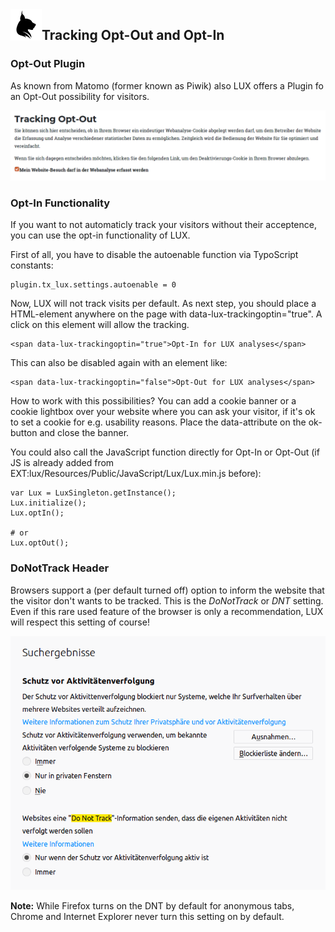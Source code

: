 <img align="left" src="../../Resources/Public/Icons/lux.svg" width="50" />

## Tracking Opt-Out and Opt-In

### Opt-Out Plugin

As known from Matomo (former known as Piwik) also LUX offers a Plugin fo an Opt-Out possibility for visitors.

<img src="../Images/documentation_plugin_optout_frontend1.png" width="800" />

### Opt-In Functionality

If you want to not automaticly track your visitors without their acceptence, you can use the opt-in functionality
of LUX.

First of all, you have to disable the autoenable function via TypoScript constants:

```
plugin.tx_lux.settings.autoenable = 0
```

Now, LUX will not track visits per default. As next step, you should place a HTML-element
anywhere on the page with data-lux-trackingoptin="true". A click on this element will allow the tracking.

```
<span data-lux-trackingoptin="true">Opt-In for LUX analyses</span>
```

This can also be disabled again with an element like:

```
<span data-lux-trackingoptin="false">Opt-Out for LUX analyses</span>
```

How to work with this possibilities? You can add a cookie banner or a cookie lightbox over your website where you can
ask your visitor, if it's ok to set a cookie for e.g. usability reasons. Place the data-attribute on the ok-button and
close the banner.

You could also call the JavaScript function directly for Opt-In or Opt-Out (if JS is already added from
EXT:lux/Resources/Public/JavaScript/Lux/Lux.min.js before):

```
var Lux = LuxSingleton.getInstance();
Lux.initialize();
Lux.optIn();

# or
Lux.optOut();
```

### DoNotTrack Header

Browsers support a (per default turned off) option to inform the website that the visitor don't wants to be tracked.
This is the *DoNotTrack* or *DNT* setting. Even if this rare used feature of the browser is only a recommendation, LUX
will respect this setting of course!

<img src="../Images/documentation_marketing_donottrack.png" width="800" />

**Note:** While Firefox turns on the DNT by default for anonymous tabs, Chrome and Internet Explorer never turn this
setting on by default.
